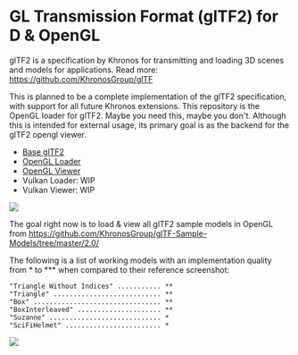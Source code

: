# GL Transmission Format (glTF2) for D & OpenGL

glTF2 is a specification by Khronos for transmitting and loading 3D scenes and models for applications. Read more: https://github.com/KhronosGroup/glTF

This is planned to be a complete implementation of the glTF2 specification, with support for all future Khronos extensions.
This repository is the OpenGL loader for glTF2. Maybe you need this, maybe you don't. Although this is intended
for external usage, its primary goal is as the backend for the glTF2 opengl viewer.

 * [Base glTF2](https://github.com/AODQ/gltf2)
 * [OpenGL Loader](https://github.com/AODQ/gltf2-opengl)
 * [OpenGL Viewer](https://github.com/AODQ/gltf2-opengl-viewer)
 * Vulkan Loader: WIP
 * Vulkan Viewer: WIP

![](https://github.com/AODQ/gltf2/blob/master/media/glTF2-api-spec-0.png?raw=true)

The goal right now is to load & view all glTF2 sample models in OpenGL from
https://github.com/KhronosGroup/glTF-Sample-Models/tree/master/2.0/

The following is a list of working models with an implementation quality from * to *** when compared to their reference screenshot:

    "Triangle Without Indices" ........... **
    "Triangle" ........................... **
    "Box" ................................ **
    "BoxInterleaved" ..................... **
    "Suzanne" ............................ *
    "SciFiHelmet" ........................ *
    
    
![](https://github.com/AODQ/gltf2/blob/master/media/suzeanneworking.gif)
